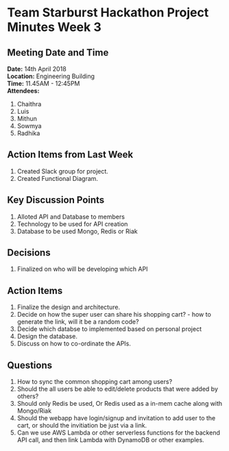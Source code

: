 # **Team Starburst Hackathon Project Minutes Week 3**

## Meeting Date and Time

**Date:** 14th April 2018</br>
**Location:** Engineering Building</br>
**Time:** 11.45AM - 12:45PM</br>
**Attendees:**

1. Chaithra
2. Luis
3. Mithun
4. Sowmya
5. Radhika

## Action Items from Last Week

1. Created Slack group for project.
2. Created Functional Diagram.

## Key Discussion Points

1. Alloted API and Database to members
2. Technology to be used for API creation
3. Database to be used Mongo, Redis or Riak


## Decisions

1. Finalized on who will be developing which API


## Action Items

1. Finalize the design and architecture.
2. Decide on how the super user can share his shopping cart? - how to generate the link, will it be a random code?
3. Decide which databse to implemented based on personal project
4. Design the database.
5. Discuss on how to co-ordinate the APIs.


## Questions

1. How to sync the common shopping cart among users?
2. Should the all users be able to edit/delete products that were added by others?
3. Should only Redis be used, Or Redis used as a in-mem cache along with Mongo/Riak
4. Should the webapp have login/signup and invitation to add user to the cart, or should the invitiation be just via a link.
5. Can we use AWS Lambda or other serverless functions for the backend API call, and then link Lambda with DynamoDB or other examples.